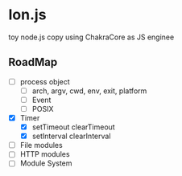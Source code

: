 # Ion.js

toy node.js copy using ChakraCore as JS enginee

## RoadMap
- [ ] process object
    - [ ] arch, argv, cwd, env, exit, platform
    - [ ] Event
    - [ ] POSIX
- [x] Timer
    - [x] setTimeout  clearTimeout
    - [x] setInterval clearInterval
- [ ] File modules
- [ ] HTTP modules
- [ ] Module System
